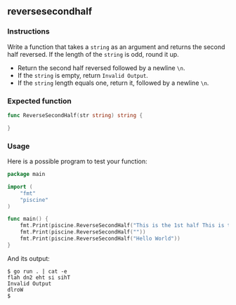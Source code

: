## reversesecondhalf

### Instructions
Write a function that takes a `string` as an argument and returns the second half reversed. If the length of the `string` is odd, round it up.

- Return the second half reversed followed by a newline `\n`.
- If the `string` is empty, return `Invalid Output`.
- If the `string` length equals one, return it, followed by a newline `\n`.

### Expected function

```go
func ReverseSecondHalf(str string) string {

}
```

### Usage

Here is a possible program to test your function:

```go
package main

import (
	"fmt"
	"piscine"
)

func main() {
	fmt.Print(piscine.ReverseSecondHalf("This is the 1st half This is the 2nd half"))
	fmt.Print(piscine.ReverseSecondHalf(""))
	fmt.Print(piscine.ReverseSecondHalf("Hello World"))
}
```

And its output:

```console
$ go run . | cat -e
flah dn2 eht si sihT
Invalid Output
dlroW
$
```
